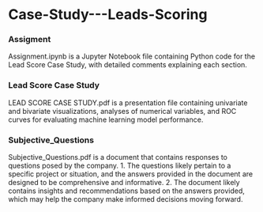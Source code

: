 # Case-Study---Leads-Scoring

<h3>Assigment</h3>
Assignment.ipynb is a Jupyter Notebook file containing Python code for the Lead Score Case Study, with detailed comments explaining each section.
<h3>Lead Score Case Study</h3>
LEAD SCORE CASE STUDY.pdf is a presentation file containing univariate and bivariate visualizations, analyses of numerical variables, and ROC curves for evaluating machine learning model performance.
<h3>Subjective_Questions</h3>
Subjective_Questions.pdf is a document that contains responses to questions posed by the company.
1. The questions likely pertain to a specific project or situation, and the answers provided in the document are designed to be comprehensive and informative.
2. The document likely contains insights and recommendations based on the answers provided, which may help the company make informed decisions moving forward.



